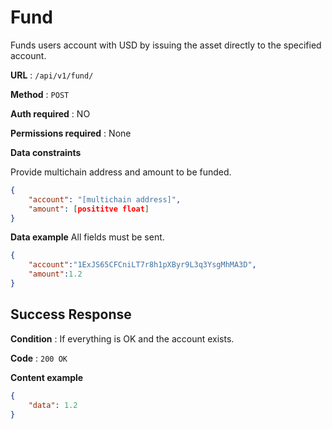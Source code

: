 # Fund

Funds users account with USD by issuing the asset
directly to the specified account.

**URL** : `/api/v1/fund/`

**Method** : `POST`

**Auth required** : NO

**Permissions required** : None

**Data constraints**

Provide multichain address and 
amount to be funded.

```json
{
    "account": "[multichain address]",
    "amount": [posititve float]
}
```

**Data example** All fields must be sent.

```json
{
    "account":"1ExJS65CFCniLT7r8h1pXByr9L3q3YsgMhMA3D",
    "amount":1.2
}
```

## Success Response

**Condition** : If everything is OK and the account exists.

**Code** : `200 OK`

**Content example**

```json
{
    "data": 1.2
}
```

